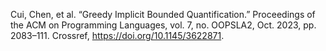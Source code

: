 Cui, Chen, et al. “Greedy Implicit Bounded Quantification.” Proceedings of the ACM on Programming Languages, vol. 7, no. OOPSLA2, Oct. 2023, pp. 2083–111. Crossref, <a href='https://doi.org/10.1145/3622871' target='_blank'>https://doi.org/10.1145/3622871</a>.